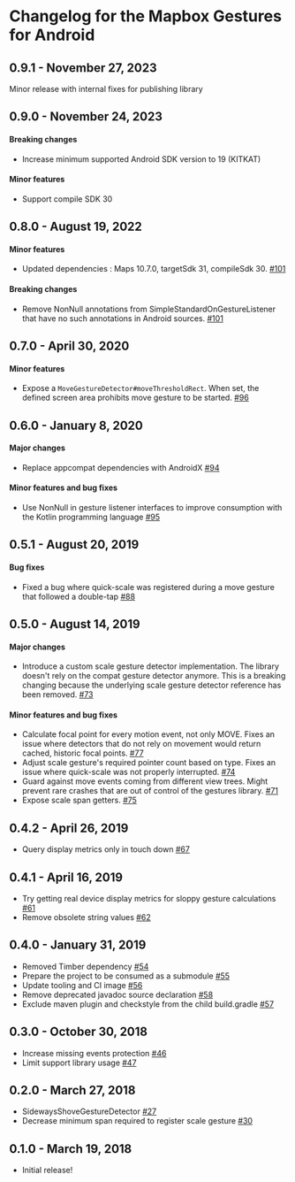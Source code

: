 # Changelog for the Mapbox Gestures for Android

## 0.9.1 - November 27, 2023
Minor release with internal fixes for publishing library

## 0.9.0 - November 24, 2023
#### Breaking changes
 - Increase minimum supported Android SDK version to 19 (KITKAT)
#### Minor features
 - Support compile SDK 30

## 0.8.0 - August 19, 2022
#### Minor features
 - Updated dependencies : Maps 10.7.0, targetSdk 31, compileSdk 30. [#101](https://github.com/mapbox/mapbox-gestures-android/pull/101)
#### Breaking changes
 - Remove NonNull annotations from SimpleStandardOnGestureListener that have no such annotations in Android sources. [#101](https://github.com/mapbox/mapbox-gestures-android/pull/101)

## 0.7.0 - April 30, 2020
#### Minor features
 - Expose a `MoveGestureDetector#moveThresholdRect`. When set, the defined screen area prohibits move gesture to be started. [#96](https://github.com/mapbox/mapbox-gestures-android/pull/96)

## 0.6.0 - January 8, 2020
#### Major changes
 - Replace appcompat dependencies with AndroidX [#94](https://github.com/mapbox/mapbox-gestures-android/pull/94)

#### Minor features and bug fixes
 - Use NonNull in gesture listener interfaces to improve consumption with the Kotlin programming language [#95](https://github.com/mapbox/mapbox-gestures-android/pull/95)

## 0.5.1 - August 20, 2019
#### Bug fixes
- Fixed a bug where quick-scale was registered during a move gesture that followed a double-tap [#88](https://github.com/mapbox/mapbox-gestures-android/pull/88)

## 0.5.0 - August 14, 2019
#### Major changes
- Introduce a custom scale gesture detector implementation. The library doesn't rely on the compat gesture detector anymore. This is a breaking changing because the underlying scale gesture detector reference has been removed. [#73](https://github.com/mapbox/mapbox-gestures-android/pull/73)

#### Minor features and bug fixes
- Calculate focal point for every motion event, not only MOVE. Fixes an issue where detectors that do not rely on movement would return cached, historic focal points. [#77](https://github.com/mapbox/mapbox-gestures-android/pull/77)
- Adjust scale gesture's required pointer count based on type. Fixes an issue where quick-scale was not properly interrupted. [#74](https://github.com/mapbox/mapbox-gestures-android/pull/74)
- Guard against move events coming from different view trees. Might prevent rare crashes that are out of control of the gestures library. [#71](https://github.com/mapbox/mapbox-gestures-android/pull/71)
- Expose scale span getters. [#75](https://github.com/mapbox/mapbox-gestures-android/pull/75)

## 0.4.2 - April 26, 2019
 - Query display metrics only in touch down [#67](https://github.com/mapbox/mapbox-gestures-android/pull/67)

## 0.4.1 - April 16, 2019
 - Try getting real device display metrics for sloppy gesture calculations [#61](https://github.com/mapbox/mapbox-gestures-android/pull/61)
 - Remove obsolete string values [#62](https://github.com/mapbox/mapbox-gestures-android/pull/62)

## 0.4.0 - January 31, 2019
 - Removed Timber dependency [#54](https://github.com/mapbox/mapbox-gestures-android/pull/54)
 - Prepare the project to be consumed as a submodule [#55](https://github.com/mapbox/mapbox-gestures-android/pull/55)
 - Update tooling and CI image [#56](https://github.com/mapbox/mapbox-gestures-android/pull/56)
 - Remove deprecated javadoc source declaration [#58](https://github.com/mapbox/mapbox-gestures-android/pull/58)
 - Exclude maven plugin and checkstyle from the child build.gradle [#57](https://github.com/mapbox/mapbox-gestures-android/pull/57)

## 0.3.0 - October 30, 2018
 - Increase missing events protection [#46](https://github.com/mapbox/mapbox-gestures-android/pull/46)
 - Limit support library usage [#47](https://github.com/mapbox/mapbox-gestures-android/pull/47)

## 0.2.0 - March 27, 2018
 - SidewaysShoveGestureDetector [#27](https://github.com/mapbox/mapbox-gestures-android/pull/27)
 - Decrease minimum span required to register scale gesture [#30](https://github.com/mapbox/mapbox-gestures-android/pull/30)

## 0.1.0 - March 19, 2018
 - Initial release!